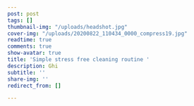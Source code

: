 ```yaml
---
post: post
tags: []
thumbnail-img: "/uploads/headshot.jpg"
cover-img: "/uploads/20200822_110434_0000_compress19.jpg"
readtime: true
comments: true
show-avatar: true
title: 'Simple stress free cleaning routine '
description: Ghi
subtitle: ''
share-img: ''
redirect_from: []

---
```

